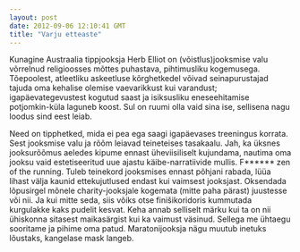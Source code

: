 ```yaml
---
layout: post
date: 2012-09-06 12:10:41 GMT
title: "Varju etteaste"
---
```

Kunagine Austraalia tippjooksja Herb Elliot on (võistlus)jooksmise valu võrrelnud religioosses mõttes puhastava, pihtimusliku kogemusega. Tõepoolest, atleetliku askeetluse kõrghetkedel võivad seinapurustajad tajuda oma kehalise olemise vaevarikkust kui varandust; igapäevategevustest kogutud saast ja isiksusliku eneseehitamise potjomkin-küla laguneb koost. Sul on ruumi olla vaid sina ise, sellisena nagu loodus sind eest leiab.

Need on tipphetked, mida ei pea ega saagi igapäevases treeningus korrata. Sest jooksmise valu ja rõõm leiavad teineteises tasakaalu. Jah, ka üksnes jooksurõõmus aeledes kipume ennast üheviisiliselt kujundama, nautima oma jooksu vaid estetiseeritud uue ajastu käibe-narratiivide mullis. F****** zen of the running. Tuleb teinekord jooksmises ennast põhjani rabada, lüüa lihast välja kaunid ettekujutlused endast kui vaimsest jooksjast. Oksendada lõpusirgel mõnele charity-jooksjale kogemata (mitte paha pärast) juustesse või nii. Ja kui mitte seda, siis võiks otse finišikoridoris kummutada kurgulakke kaks pudelit kesvat. Keha annab selliselt märku kui ta on nii ühiskonna sitasest maikasärgist kui ka vaimust väsinud. Sellega me ühtaegu sooritame ja pihime oma patud. Maratonijooksja nägu muutub inetuks lõustaks, kangelase mask langeb. 

